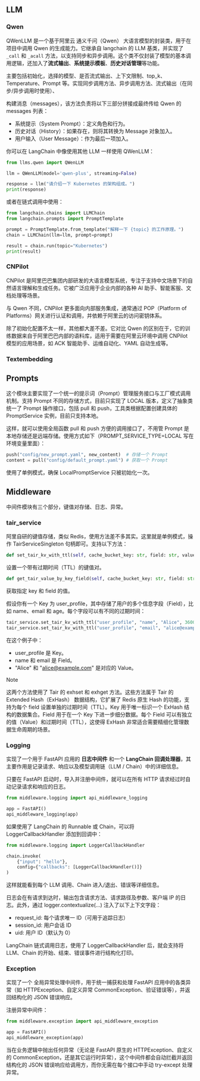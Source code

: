 ## LLM

### Qwen

QWenLLM 是一个基于阿里云 通义千问（Qwen） 大语言模型的封装类，用于在项目中调用 Qwen 的生成能力。它继承自 langchain 的 LLM 基类，并实现了 `_call` 和 `_acall` 方法，以支持同步和异步调用。这个类不仅封装了模型的基本调用逻辑，还加入了**流式输出**、**系统提示模板**、**历史对话管理**等功能。

主要包括初始化，选择的模型、是否流式输出、上下文限制、top_k、 Temperature、Prompt 等。实现同步调用方法、异步调用方法、流式输出（在同步/异步调用时使用）、

构建消息（messages），该方法负责将以下三部分拼接成最终传给 Qwen 的 messages 列表：

- 系统提示（System Prompt）：定义角色和行为。
- 历史对话（History）：如果存在，则将其转换为 Message 对象加入。
- 用户输入（User Message）：作为最后一项加入。

你可以在 LangChain 中像使用其他 LLM 一样使用 QWenLLM：

```python
from llms.qwen import QWenLLM

llm = QWenLLM(model='qwen-plus', streaming=False)

response = llm("请介绍一下 Kubernetes 的架构组成。")
print(response)
```

或者在链式调用中使用：

```python
from langchain.chains import LLMChain
from langchain.prompts import PromptTemplate

prompt = PromptTemplate.from_template("解释一下 {topic} 的工作原理。")
chain = LLMChain(llm=llm, prompt=prompt)

result = chain.run(topic="Kubernetes")
print(result)
```

### CNPilot

CNPilot 是阿里巴巴集团内部研发的大语言模型系统，专注于支持中文场景下的自然语言理解和生成任务。它被广泛应用于企业内部的各种 AI 助手、智能客服、文档处理等场景。

与 Qwen 不同，CNPilot 更多面向内部服务集成，通常通过 POP（Platform of Platforms）网关进行认证和调用，并依赖于阿里云的访问密钥体系。

除了初始化配置不太一样，其他都大差不差。它对比 Qwen 的区别在于，它的训练数据来自于阿里巴巴内部的语料库，适用于需要在阿里云环境中调用 CNPilot 模型的应用场景，如 ACK 智能助手、运维自动化、YAML 自动生成等。

### Textembedding

## Prompts

这个模块主要实现了一个统一的提示词（Prompt）管理服务接口与工厂模式调用机制。支持 Prompt 不同的存储方式，目前只实现了 LOCAL 版本，定义了抽象类统一了 Prompt 操作接口，包括 pull 和 push，工具类根据配置创建具体的 PromptService 实例，目前只支持本地。

这样，就可以使用全局函数 pull 和 push 方便的调用接口了，不用管 Prompt 是本地存储还是远端存储。使用方式如下（PROMPT_SERVICE_TYPE=LOCAL 写在环境变量里面）：

```python
push("config/new_prompt.yaml", new_content)  # 存储一个 Prompt
content = pull("config/default_prompt.yaml") # 获取一个 Prompt
```

使用了单例模式，确保 LocalPromptService 只被初始化一次。

## Middleware

中间件模块有三个部分，键值对存储、日志、异常。

### tair_service

阿里自研的键值存储，类似 Redis，使用方法差不多其实。这里就是单例模式，操作 TairServiceSingleton 句柄即可。支持以下方法：

```python
def set_tair_kv_with_ttl(self, cache_bucket_key: str, field: str, value: str, ttl_sec: int) -> bool:
```

设置一个带有过期时间（TTL）的键值对。

```python
def get_tair_value_by_key_field(self, cache_bucket_key: str, field: str) -> str:
```

获取指定 key 和 field 的值。

假设你有一个 Key 为 user_profile，其中存储了用户的多个信息字段（Field），比如 name、email 和 age。每个字段可以有不同的过期时间：

```python
tair_service.set_tair_kv_with_ttl("user_profile", "name", "Alice", 3600)  # name 字段有效期为 1 小时
tair_service.set_tair_kv_with_ttl("user_profile", "email", "alice@example.com", 86400)  # email 字段有效期为 1 天
```

在这个例子中：

- user_profile 是 Key。
- name 和 email 是 Field。
- "Alice" 和 "alice@example.com" 是对应的 Value。

>[!NOTE]
>这两个方法使用了 Tair 的 exhset 和 exhget 方法。这些方法属于 Tair 的 Extended Hash（ExHash） 数据结构，它扩展了 Redis 原生 Hash 的功能，支持为每个 field 设置单独的过期时间（TTL）。Key 用于唯一标识一个 ExHash 结构的数据集合。Field 用于在一个 Key 下进一步细分数据。每个 Field 可以有独立的值（Value）和过期时间（TTL），这使得 ExHash 非常适合需要精细化管理数据生命周期的场景。

### Logging

实现了一个用于 FastAPI 应用的 **日志中间件** 和一个 **LangChain 回调处理器**，其主要作用是记录请求、响应以及模型调用链（LLM / Chain）中的详细信息。

只要在 FastAPI 启动时，导入并注册中间件，就可以在所有 HTTP 请求经过时自动记录请求和响应的日志。

```python
from middleware.logging import api_middleware_logging

app = FastAPI()
api_middleware_logging(app)
```

如果使用了 LangChain 的 Runnable 或 Chain，可以将 LoggerCallbackHandler 添加到回调中：

```python
from middleware.logging import LoggerCallbackHandler

chain.invoke(
    {"input": "hello"},
    config={"callbacks": [LoggerCallbackHandler()]}
)
```

这样就能看到每个 LLM 调用、Chain 进入/退出、错误等详细信息。

日志会在有请求到达时，输出包含请求方法、请求路径及参数、客户端 IP 的日志。此外，通过 logger.contextualize(…) 注入了以下上下文字段：

- request_id: 每个请求唯一 ID（可用于追踪日志）
- session_id: 用户会话 ID
- uid: 用户 ID（默认为 0）

LangChain 链式调用日志，使用了 LoggerCallbackHandler 后，就会支持将 LLM、Chain 的开始、结束、错误事件进行结构化打印。

### Exception

实现了一个 全局异常处理中间件，用于统一捕获和处理 FastAPI 应用中的各类异常（如 HTTPException、自定义异常 CommonException、验证错误等），并返回结构化的 JSON 错误响应。

注册异常中间件：

```python
from middleware.exception import api_middleware_exception

app = FastAPI()
api_middleware_exception(app)
```

当在业务逻辑中抛出任何异常（无论是 FastAPI 原生的 HTTPException、自定义的 CommonException，还是其它运行时异常），这个中间件都会自动拦截并返回结构化的 JSON 错误响应给调用方，而你无需在每个接口中手动 try-except 处理异常。
